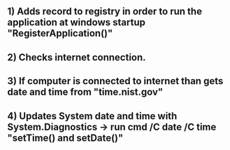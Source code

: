 ## 1) Adds record to registry in order to run the application at windows startup "RegisterApplication()"
## 2) Checks internet connection.
## 3) If computer is connected to internet than gets date and time from "time.nist.gov"
## 4) Updates System date and time with System.Diagnostics -> run cmd /C date /C time  "setTime() and setDate()"
